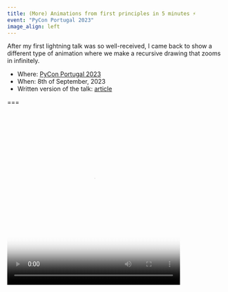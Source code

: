 ```yaml
---
title: (More) Animations from first principles in 5 minutes ⚡️
event: "PyCon Portugal 2023"
image_align: left
---
```


After my first lightning talk was so well-received, I came back to show a different type of animation where we make a recursive drawing that zooms in infinitely.

 - Where: [PyCon Portugal 2023](https://2023.pycon.pt)
 - When: 8th of September, 2023
 - Written version of the talk: [article](/blog/more-animations-from-first-principles-in-5-minutes)

===
<div>
  <video width="400" height="400" poster="/blog/more-animations-from-first-principles-in-5-minutes/_zoom_triangle.mp4.thumb.png" controls>
    <source src="/blog/more-animations-from-first-principles-in-5-minutes/_zoom_triangle.mp4" type="video/mp4">
  </video>
</div>

